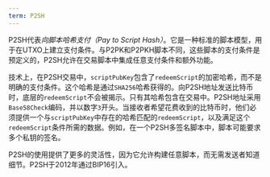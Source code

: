 ```yaml
---
term: P2SH
---
```


P2SH代表*向脚本哈希支付（Pay to Script Hash）*。它是一种标准的脚本模型，用于在UTXO上建立支付条件。与P2PK和P2PKH脚本不同，这些脚本的支付条件是预定义的，P2SH允许在交易脚本中集成任意支付条件和额外功能。

技术上，在P2SH交易中，`scriptPubKey`包含了`redeemScript`的加密哈希，而不是明确的支付条件。这个哈希是通过`SHA256`哈希获得的。向P2SH地址发送比特币时，底层的`redeemScript`不会被揭示。只有其哈希包含在交易中。P2SH地址采用`Base58Check`编码，并以数字`3`开头。当接收者希望花费收到的比特币时，他们必须提供一个与`scriptPubKey`中存在的哈希匹配的`redeemScript`，以及满足这个`redeemScript`条件所需的数据。例如，在一个P2SH多签名脚本中，脚本可能要求多个私钥的签名。

P2SH的使用提供了更多的灵活性，因为它允许构建任意脚本，而无需发送者知道细节。P2SH于2012年通过BIP16引入。